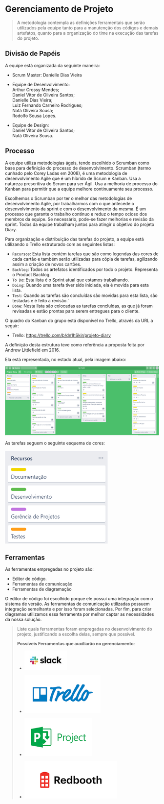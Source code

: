 # Gerenciamento de Projeto

> A metodologia contempla as definições ferramentais que serão utilizados pela equipe tanto para a manutenção dos códigos e demais artefatos, quanto para a organização do time na execução das tarefas do projeto.

## Divisão de Papéis

A equipe está organizada da seguinte maneira:

- Scrum Master: Danielle Dias Vieira

- Equipe de Desenvolvimento:<br>
  Arthur Crossy Mendes;<br>
  Daniel Vitor de Oliveira Santos;<br>
  Danielle Dias Vieira;<br>
  Luiz Fernando Carneiro Rodrigues;<br>
  Natã Oliveira Sousa;<br>
  Rodolfo Sousa Lopes.<br>

- Equipe de Design:<br>
  Daniel Vitor de Oliveira Santos;<br>
  Natã Oliveira Sousa.<br>

## Processo

A equipe utiliza metodologias ágeis, tendo escolhido o Scrumban como base para definição do processo de desenvolvimento. Scrumban (termo cunhado pelo Corey Ladas em 2008), é uma metodologia de desenvolvimento Agile que é um híbrido de Scrum e Kanban. Usa a natureza prescritiva do Scrum para ser Ágil. Usa a melhoria de processo do Kanban para permitir que a equipe melhore continuamente seu processo.

Escolhemos o Scrumban por ter o melhor das metodologias de desenvolvimento Agile, por trabalharmos com o que antecede o desenvolvimento da sprint e com o desenvolvimento da mesma. É um processo que garante o trabalho contínuo e reduz o tempo ocioso dos membros da equipe. Se necessário, pode-se fazer melhorias e revisão da sprint. Todos da equipe trabalham juntos para atingir o objetivo do projeto Diary.

Para organização e distribuição das tarefas do projeto, a equipe está utilizando o Trello estruturado com as seguintes listas:

- `Recursos`: Esta lista contém tarefas que são como legendas das cores de cada cartão e também serão utilizadas para cópia de tarefas, agilizando assim a criação de novos cartões.
- `Backlog`: Todos os artefatos identificados por todo o projeto. Representa o Product Backlog.
- `To Do`: Esta lista é o Sprint atual que estamos trabalhando.
- `Doing`: Quando uma tarefa tiver sido iniciada, ela é movida para esta lista.
- `Test`: Quando as tarefas são concluídas são movidas para esta lista, são testadas e é feito a revisão.`
- `Done`: Nesta lista são colocadas as tarefas concluídas, as que já foram revisadas e estão prontas para serem entregues para o cliente.

O quadro do Kanban do grupo está disponível no Trello, através da URL a seguir:

- Trello: https://trello.com/b/dn1hSkir/projeto-diary

A definição desta estrutura teve como referência a proposta feita por Andrew Littlefield em 2016.

Ela está representada, no estado atual, pela imagem abaixo:

![Trello-Listas](images/trel.png)

As tarefas seguem o seguinte esquema de cores:
<br>
<br>
![Trello-Cores](images/trell.png)

## Ferramentas

As ferramentas empregadas no projeto são:

- Editor de código.
- Ferramentas de comunicação
- Ferramentas de diagramação

O editor de código foi escolhido porque ele possui uma integração com o
sistema de versão. As ferramentas de comunicação utilizadas possuem
integração semelhante e por isso foram selecionadas. Por fim, para criar
diagramas utilizamos essa ferramenta por melhor captar as
necessidades da nossa solução.

> Liste quais ferramentas foram empregadas no desenvolvimento do
> projeto, justificando a escolha delas, sempre que possível.
>
> **Possíveis Ferramentas que auxiliarão no gerenciamento**:
>
> - [![Slack](images/slack.jpg)](https://slack.com/)
> - [![Trello](images/trello.png)](https://trello.com/)
>
> - [![Microsof Project](images/project.png)](https://products.office.com/pt-br/project/project-and-portfolio-management-software)
> - [![Redbooth](images/redbooth.png)](https://redbooth.com/)
